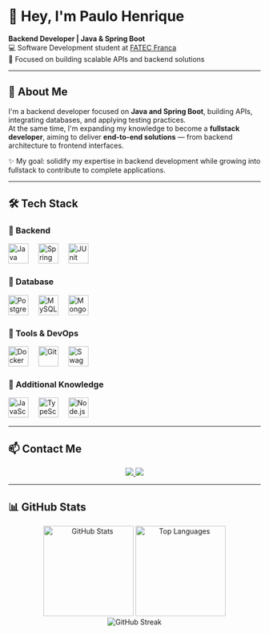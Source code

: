 # 👋 Hey, I'm Paulo Henrique

**Backend Developer | Java & Spring Boot**  
💻 Software Development student at [FATEC Franca](https://www.fatecfranca.edu.br/)  
🎯 Focused on building scalable APIs and backend solutions

---

## 🚀 About Me

I'm a backend developer focused on **Java and Spring Boot**, building APIs, integrating databases, and applying testing practices.  
At the same time, I'm expanding my knowledge to become a **fullstack developer**, aiming to deliver **end-to-end solutions** — from backend architecture to frontend interfaces.

✨ My goal: solidify my expertise in backend development while growing into fullstack to contribute to complete applications.

---

## 🛠️ Tech Stack

### 🔹 Backend
<div>
  <img src="https://cdn.jsdelivr.net/gh/devicons/devicon/icons/java/java-original.svg" height="40" alt="Java"/>
  <img width="12"/>
  <img src="https://cdn.jsdelivr.net/gh/devicons/devicon/icons/spring/spring-original-wordmark.svg" height="40" alt="Spring Boot"/>
  <img width="12"/>
  <img src="https://cdn.jsdelivr.net/gh/devicons/devicon/icons/junit/junit-plain.svg" height="40" alt="JUnit"/>
</div>

### 🔹 Database
<div>
  <img src="https://cdn.jsdelivr.net/gh/devicons/devicon/icons/postgresql/postgresql-original.svg" height="40" alt="PostgreSQL"/>
  <img width="12"/>
  <img src="https://cdn.jsdelivr.net/gh/devicons/devicon/icons/mysql/mysql-original.svg" height="40" alt="MySQL"/>
  <img width="12"/>
  <img src="https://cdn.jsdelivr.net/gh/devicons/devicon/icons/mongodb/mongodb-original.svg" height="40" alt="MongoDB"/>
</div>

### 🔹 Tools & DevOps
<div>
  <img src="https://cdn.jsdelivr.net/gh/devicons/devicon/icons/docker/docker-original-wordmark.svg" height="40" alt="Docker"/>
  <img width="12"/>
  <img src="https://cdn.jsdelivr.net/gh/devicons/devicon/icons/git/git-original.svg" height="40" alt="Git"/>
  <img width="12"/>
  <img src="https://cdn.jsdelivr.net/gh/devicons/devicon/icons/swagger/swagger-original.svg" height="40" alt="Swagger"/>
</div>

### 🔹 Additional Knowledge
<div>
  <img src="https://cdn.jsdelivr.net/gh/devicons/devicon/icons/javascript/javascript-original.svg" height="40" alt="JavaScript"/>
  <img width="12"/>
  <img src="https://cdn.jsdelivr.net/gh/devicons/devicon/icons/typescript/typescript-original.svg" height="40" alt="TypeScript"/>
  <img width="12"/>
  <img src="https://cdn.jsdelivr.net/gh/devicons/devicon/icons/nodejs/nodejs-original.svg" height="40" alt="Node.js"/>
</div>

---

## 📫 Contact Me

<div align="center">
  <a href="mailto:paulohenrique.andradefilho@gmail.com" target="_blank">
    <img src="https://img.shields.io/badge/-Email-%23333?style=for-the-badge&logo=gmail&logoColor=white" />
  </a>
  <a href="https://www.linkedin.com/in/paulo-henrique-de-andrade" target="_blank">
    <img src="https://img.shields.io/badge/-LinkedIn-%230077B5?style=for-the-badge&logo=linkedin&logoColor=white" />
  </a>
</div>

---

## 📊 GitHub Stats

<div align="center">

  <img height="180em" src="https://github-readme-stats.vercel.app/api?username=pblcnr&show_icons=true&theme=dark" alt="GitHub Stats"/>
  <img height="180em" src="https://github-readme-stats.vercel.app/api/top-langs/?username=pblcnr&layout=compact&theme=dark" alt="Top Languages"/>

  <br>

  <img src="https://github-readme-streak-stats.herokuapp.com/?user=pblcnr&theme=dark" alt="GitHub Streak"/>

</div>

